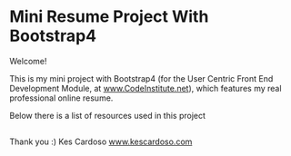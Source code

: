 # Mini Resume Project With Bootstrap4

Welcome!

This is my mini project with Bootstrap4
(for the User Centric Front End Development Module, at www.CodeInstitute.net),
which features my real professional online resume.

Below there is a list of resources used in this project

##


##


Thank you :)
Kes Cardoso
www.kescardoso.com